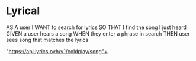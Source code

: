 # Lyrical

AS A user
I WANT to search for lyrics
SO THAT I find the song I just heard
GIVEN a user hears a song
WHEN they enter a phrase in search
THEN user sees song that matches the lyrics

"https://api.lyrics.ovh/v1/coldplay/song"+

